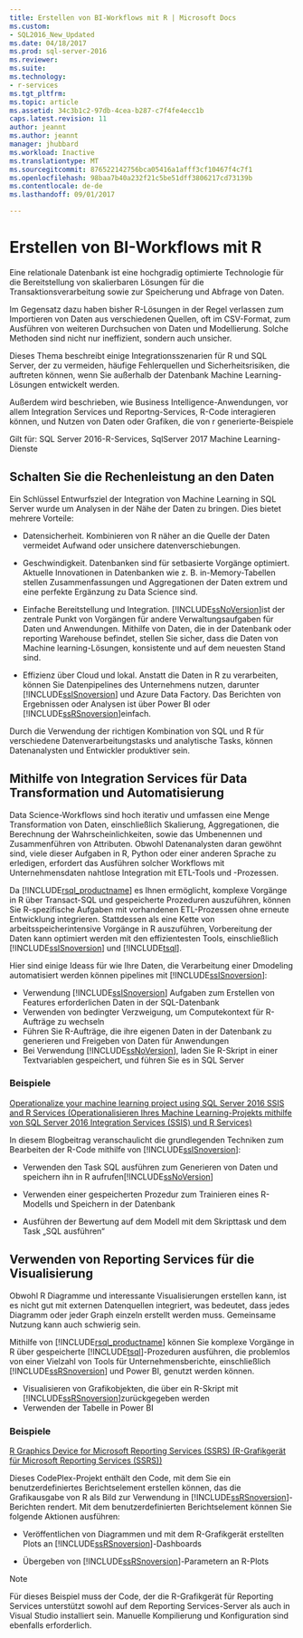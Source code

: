 ```yaml
---
title: Erstellen von BI-Workflows mit R | Microsoft Docs
ms.custom:
- SQL2016_New_Updated
ms.date: 04/18/2017
ms.prod: sql-server-2016
ms.reviewer: 
ms.suite: 
ms.technology:
- r-services
ms.tgt_pltfrm: 
ms.topic: article
ms.assetid: 34c3b1c2-97db-4cea-b287-c7f4fe4ecc1b
caps.latest.revision: 11
author: jeannt
ms.author: jeannt
manager: jhubbard
ms.workload: Inactive
ms.translationtype: MT
ms.sourcegitcommit: 876522142756bca05416a1afff3cf10467f4c7f1
ms.openlocfilehash: 98baa7b40a232f21c5be51dff3806217cd73139b
ms.contentlocale: de-de
ms.lasthandoff: 09/01/2017

---
```

# <a name="creating-bi-workflows-with-r"></a>Erstellen von BI-Workflows mit R

Eine relationale Datenbank ist eine hochgradig optimierte Technologie für die Bereitstellung von skalierbaren Lösungen für die Transaktionsverarbeitung sowie zur Speicherung und Abfrage von Daten.

Im Gegensatz dazu haben bisher R-Lösungen in der Regel verlassen zum Importieren von Daten aus verschiedenen Quellen, oft im CSV-Format, zum Ausführen von weiteren Durchsuchen von Daten und Modellierung. Solche Methoden sind nicht nur ineffizient, sondern auch unsicher.

Dieses Thema beschreibt einige Integrationsszenarien für R und SQL Server, der zu vermeiden, häufige Fehlerquellen und Sicherheitsrisiken, die auftreten können, wenn Sie außerhalb der Datenbank Machine Learning-Lösungen entwickelt werden.

Außerdem wird beschrieben, wie Business Intelligence-Anwendungen, vor allem Integration Services und Reportng-Services, R-Code interagieren können, und Nutzen von Daten oder Grafiken, die von r generierte-Beispiele

Gilt für: SQL Server 2016-R-Services, SqlServer 2017 Machine Learning-Dienste

## <a name="bring-compute-power-to-the-data"></a>Schalten Sie die Rechenleistung an den Daten

Ein Schlüssel Entwurfsziel der Integration von Machine Learning in SQL Server wurde um Analysen in der Nähe der Daten zu bringen. Dies bietet mehrere Vorteile:

+ Datensicherheit. Kombinieren von R näher an die Quelle der Daten vermeidet Aufwand oder unsichere datenverschiebungen.

+ Geschwindigkeit. Datenbanken sind für setbasierte Vorgänge optimiert. Aktuelle Innovationen in Datenbanken wie z. B. in-Memory-Tabellen stellen Zusammenfassungen und Aggregationen der Daten extrem und eine perfekte Ergänzung zu Data Science sind.

+ Einfache Bereitstellung und Integration. [!INCLUDE[ssNoVersion](../../includes/ssnoversion-md.md)]ist der zentrale Punkt von Vorgängen für andere Verwaltungsaufgaben für Daten und Anwendungen. Mithilfe von Daten, die in der Datenbank oder reporting Warehouse befindet, stellen Sie sicher, dass die Daten von Machine learning-Lösungen, konsistente und auf dem neuesten Stand sind. 

+ Effizienz über Cloud und lokal. Anstatt die Daten in R zu verarbeiten, können Sie Datenpipelines des Unternehmens nutzen, darunter [!INCLUDE[ssISnoversion](../../includes/ssisnoversion-md.md)] und Azure Data Factory. Das Berichten von Ergebnissen oder Analysen ist über Power BI oder [!INCLUDE[ssRSnoversion](../../includes/ssrsnoversion-md.md)]einfach.

Durch die Verwendung der richtigen Kombination von SQL und R für verschiedene Datenverarbeitungstasks und analytische Tasks, können Datenanalysten und Entwickler produktiver sein.

## <a name="use-integration-services-for-data-transformation-and-automation"></a>Mithilfe von Integration Services für Data Transformation und Automatisierung

Data Science-Workflows sind hoch iterativ und umfassen eine Menge Transformation von Daten, einschließlich Skalierung, Aggregationen, die Berechnung der Wahrscheinlichkeiten, sowie das Umbenennen und Zusammenführen von Attributen. Obwohl Datenanalysten daran gewöhnt sind, viele dieser Aufgaben in R, Python oder einer anderen Sprache zu erledigen, erfordert das Ausführen solcher Workflows mit Unternehmensdaten nahtlose Integration mit ETL-Tools und -Prozessen.

Da [!INCLUDE[rsql_productname](../../includes/rsql-productname-md.md)] es Ihnen ermöglicht, komplexe Vorgänge in R über Transact-SQL und gespeicherte Prozeduren auszuführen, können Sie R-spezifische Aufgaben mit vorhandenen ETL-Prozessen ohne erneute Entwicklung integrieren. Stattdessen als eine Kette von arbeitsspeicherintensive Vorgänge in R auszuführen, Vorbereitung der Daten kann optimiert werden mit den effizientesten Tools, einschließlich [!INCLUDE[ssISnoversion](../../includes/ssisnoversion-md.md)] und [!INCLUDE[tsql](../../includes/tsql-md.md)]. 

Hier sind einige Ideass für wie Ihre Daten, die Verarbeitung einer Dmodeling automatisiert werden können pipelines mit [!INCLUDE[ssISnoversion](../../includes/ssisnoversion-md.md)]:

+ Verwendung [!INCLUDE[ssISnoversion](../../includes/ssisnoversion-md.md)] Aufgaben zum Erstellen von Features erforderlichen Daten in der SQL-Datenbank
+ Verwenden von bedingter Verzweigung, um Computekontext für R-Aufträge zu wechseln
+ Führen Sie R-Aufträge, die ihre eigenen Daten in der Datenbank zu generieren und Freigeben von Daten für Anwendungen
+ Bei Verwendung [!INCLUDE[ssNoVersion](../../includes/ssnoversion-md.md)], laden Sie R-Skript in einer Textvariablen gespeichert, und führen Sie es in SQL Server

### <a name="examples"></a>Beispiele

[Operationalize your machine learning project using SQL Server 2016 SSIS and R Services (Operationalisieren Ihres Machine Learning-Projekts mithilfe von SQL Server 2016 Integration Services (SSIS) und R Services)](https://blogs.msdn.microsoft.com/ssis/2016/01/11/operationalize-your-machine-learning-project-using-sql-server-2016-ssis-and-r-services/)  

In diesem Blogbeitrag veranschaulicht die grundlegenden Techniken zum Bearbeiten der R-Code mithilfe von [!INCLUDE[ssISnoversion](../../includes/ssisnoversion-md.md)]: 

+ Verwenden den Task SQL ausführen zum Generieren von Daten und speichern ihn in R aufrufen[!INCLUDE[ssNoVersion](../../includes/ssnoversion-md.md)]

+ Verwenden einer gespeicherten Prozedur zum Trainieren eines R-Modells und Speichern in der Datenbank

+ Ausführen der Bewertung auf dem Modell mit dem Skripttask und dem Task „SQL ausführen“

##  <a name="bkmk_ssrs"></a>Verwenden von Reporting Services für die Visualisierung

Obwohl R Diagramme und interessante Visualisierungen erstellen kann, ist es nicht gut mit externen Datenquellen integriert, was bedeutet, dass jedes Diagramm oder jeder Graph einzeln erstellt werden muss. Gemeinsame Nutzung kann auch schwierig sein.

Mithilfe von [!INCLUDE[rsql_productname](../../includes/rsql-productname-md.md)] können Sie komplexe Vorgänge in R über gespeicherte [!INCLUDE[tsql](../../includes/tsql-md.md)]-Prozeduren ausführen, die problemlos von einer Vielzahl von Tools für Unternehmensberichte, einschließlich [!INCLUDE[ssRSnoversion](../../includes/ssrsnoversion-md.md)] und Power BI, genutzt werden können.

+ Visualisieren von Grafikobjekten, die über ein R-Skript mit [!INCLUDE[ssRSnoversion](../../includes/ssrsnoversion-md.md)]zurückgegeben werden
+ Verwenden der Tabelle in Power BI

### <a name="examples"></a>Beispiele

[R Graphics Device for Microsoft Reporting Services (SSRS) (R-Grafikgerät für Microsoft Reporting Services (SSRS))](https://rgraphicsdevice.codeplex.com/)

Dieses CodePlex-Projekt enthält den Code, mit dem Sie ein benutzerdefiniertes Berichtselement erstellen können, das die Grafikausgabe von R als Bild zur Verwendung in [!INCLUDE[ssRSnoversion](../../includes/ssrsnoversion-md.md)]-Berichten rendert.  Mit dem benutzerdefinierten Berichtselement können Sie folgende Aktionen ausführen:

+ Veröffentlichen von Diagrammen und mit dem R-Grafikgerät erstellten Plots an [!INCLUDE[ssRSnoversion](../../includes/ssrsnoversion-md.md)]-Dashboards

+ Übergeben von [!INCLUDE[ssRSnoversion](../../includes/ssrsnoversion-md.md)]-Parametern an R-Plots

> [!NOTE]
> Für dieses Beispiel muss der Code, der die R-Grafikgerät für Reporting Services unterstützt sowohl auf dem Reporting Services-Server als auch in Visual Studio installiert sein. Manuelle Kompilierung und Konfiguration sind ebenfalls erforderlich.

